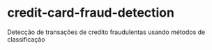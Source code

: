 # credit-card-fraud-detection
 Detecção de transações de credito fraudulentas usando métodos de classificação
